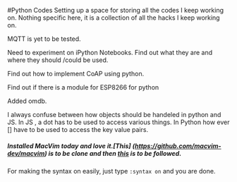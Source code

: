 #Python Codes
Setting up a space for storing all the codes I keep working on. Nothing specific here, it is a collection of all the hacks I keep working on.

MQTT is yet to be tested.

Need to experiment on iPython Notebooks. Find out what they are and where they should /could be used.

Find out how to implement CoAP using python.

Find out if there is a module for ESP8266 for python

Added omdb.

I always confuse between how objects should be handeled in python and JS. In JS , a dot has to be used to access various things. In Python how ever [] have to be used to access the key value pairs.

##### Installed MacVim today and love it.[This] (https://github.com/macvim-dev/macvim) is to be clone and then [this](https://github.com/macvim-dev/macvim/blob/master/README_mac.txt) is to be followed.
For making the syntax on easily, just type `:syntax on` and you are done.
